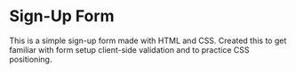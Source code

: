 # Sign-Up Form

This is a simple sign-up form made with HTML and CSS. Created this to get familiar with form setup client-side validation and to practice CSS positioning.